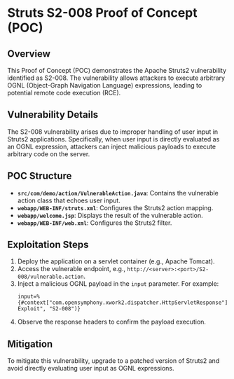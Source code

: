 # Struts S2-008 Proof of Concept (POC)

## Overview
This Proof of Concept (POC) demonstrates the Apache Struts2 vulnerability identified as S2-008. The vulnerability allows attackers to execute arbitrary OGNL (Object-Graph Navigation Language) expressions, leading to potential remote code execution (RCE).

## Vulnerability Details
The S2-008 vulnerability arises due to improper handling of user input in Struts2 applications. Specifically, when user input is directly evaluated as an OGNL expression, attackers can inject malicious payloads to execute arbitrary code on the server.

## POC Structure
- **`src/com/demo/action/VulnerableAction.java`**: Contains the vulnerable action class that echoes user input.
- **`webapp/WEB-INF/struts.xml`**: Configures the Struts2 action mapping.
- **`webapp/welcome.jsp`**: Displays the result of the vulnerable action.
- **`webapp/WEB-INF/web.xml`**: Configures the Struts2 filter.

## Exploitation Steps
1. Deploy the application on a servlet container (e.g., Apache Tomcat).
2. Access the vulnerable endpoint, e.g., `http://<server>:<port>/S2-008/vulnerable.action`.
3. Inject a malicious OGNL payload in the `input` parameter. For example:
   ```
   input=%{#context["com.opensymphony.xwork2.dispatcher.HttpServletResponse"].addHeader("X-Exploit", "S2-008")}
   ```
4. Observe the response headers to confirm the payload execution.

## Mitigation
To mitigate this vulnerability, upgrade to a patched version of Struts2 and avoid directly evaluating user input as OGNL expressions.